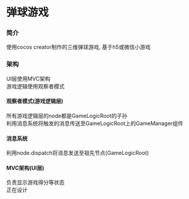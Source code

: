 # 弹球游戏

### 简介
使用cocos creator制作的三维弹球游戏, 基于h5或微信小游戏  

### 架构
UI层使用MVC架构  
游戏逻辑使用观察者模式  

#### 观察者模式(游戏逻辑层)
所有游戏逻辑层的node都是GameLogicRoot的子孙  
利用消息系统将触发的消息传送至GameLogicRoot上的GameManager组件  

#### 消息系统
利用node.dispatch将消息发送至祖先节点(GameLogicRoot)  

#### MVC架构(UI层)
负责显示游戏得分等状态  
正在设计  